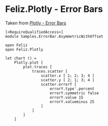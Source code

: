 # Feliz.Plotly - Error Bars

Taken from [Plotly - Error Bars](https://plot.ly/javascript/error-bars/)

```fsharp:plotly-chart-errorbar-asymmetricwithoffset
[<RequireQualifiedAccess>]
module Samples.ErrorBar.AsymmetricWithOffset

open Feliz
open Feliz.Plotly

let chart () =
    Plotly.plot [
        plot.traces [
            traces.scatter [
                scatter.x [ 1; 2; 3; 4 ]
                scatter.y [ 2; 1; 3; 4 ]
                scatter.errorY [
                    errorY.type'.percent
                    errorY.symmetric false
                    errorY.value 15
                    errorY.valueminus 25
                ]
            ]
        ]
    ]
```